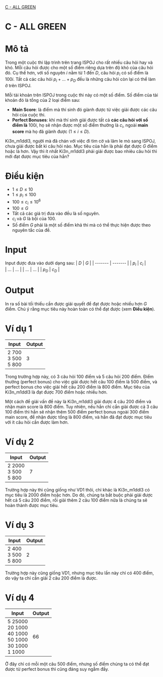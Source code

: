 [C - ALL GREEN](https://atcoder.jp/contests/ABC104/tasks/abc104_c)

# C - ALL GREEN

# Mô tả

Trong một cuộc thi lập trình trên trang ISPOJ cho rất nhiều câu hỏi hay và khó. Mỗi câu hỏi được cho một số điểm riêng dựa trên độ khó của câu hỏi đó. Cụ thể hơn, với số nguyên $i$ nằm từ $1$ đến $D$, câu hỏi $p_{i}$ có số điểm là $100i$. Tất cả các câu hỏi $p_{i}+ ... + p_{D}$ đều là những câu hỏi còn lại có thể làm ở trên ISPOJ.

Mỗi tài khoản trên ISPOJ trong cuộc thi này có một số điểm. Số điểm của tài khoản đó là tổng của 2 loại điểm sau:

- **Main Score**: là điểm mà thí sinh đó giành được từ việc giải được các câu hỏi của cuộc thi.
- **Perfect Bonuses**: khi mà thí sinh giải được tất cả **các câu hỏi với số điểm là** $100i$, họ sẽ nhận được một số điểm thưởng là $c_{i}$, ngoài **main score** mà họ đã giành được ($1 ≤ i ≤ D$).

Ki3n_m1ddl3, người mà đã chán với việc đi tìm cờ và lăm le mò sang ISPOJ, chưa giải được bất kì câu hỏi nào. Mục tiêu của hắn là phải đạt được $G$ điểm hoặc là hơn. Vậy thì ít nhất Ki3n_m1ddl3 phải giải được bao nhiêu câu hỏi thì mới đạt được mục tiêu của hắn?

# Điều kiện

  - $1 ≤ D ≤ 10$
  - $1 ≤ p_{i} ≤ 100$
  - $100 ≤ c_{i}≤ 10^{6}$
  - $100 ≤ G$
  - Tất cả các giá trị đưa vào đều là số nguyên.
  - $c_{i}$ và $G$ là bội của 100.
  - Số điểm $G$ phải là một số điểm khả thi mà có thể thực hiện được theo nguyên tắc của đề.

# Input

Input được đưa vào dưới dạng sau:
|   $D$   |   $G$   |
| ------- | ------- |
| $p_{i}$ | $c_{i}$ |  
|   ...   |   ...   |
|   ...   |   ...   |
| $p_{D}$ | $c_{D}$ |

# Output

In ra số bài tối thiểu cần được giải quyết để đạt được hoặc nhiều hơn $G$ điểm. Chú ý rằng mục tiêu này hoàn toàn có thể đạt được (xem **Điều kiện**).

# Ví dụ 1

| Input                     | Output |
| ------------------------- | ------ |
| 2 700<br/>3 500<br/>5 800 | 3      |

Trong trường hợp này, có 3 câu hỏi 100 điểm và 5 câu hỏi 200 điểm. Điểm thưởng (perfect bonus) cho việc giải được hết câu 100 điểm là 500 điểm, và perfect bonus cho việc giải hết câu 200 điểm là 800 điểm. Mục tiêu của Ki3n_m1ddl3 là đạt được 700 điểm hoặc nhiều hơn.

Một cách để giải vấn đề này là Ki3n_m1ddl3 giải được 4 câu 200 điểm và nhận main score là 800 điểm. Tuy nhiên, nếu hắn chỉ cần giải được cả 3 câu 100 điểm thì hắn sẽ nhận thêm 500 điểm perfect bonus ngoài 300 điểm main score, để nhận được tổng là 800 điểm, và hắn đã đạt được mục tiêu với ít câu hỏi cần được làm hơn.

# Ví dụ 2

| Input                      | Output |
| -------------------------- | ------ |
| 2 2000<br/>3 500<br/>5 800 | 7      |

Trường hợp này thì cũng giống như VD1 thôi, chỉ khác là Ki3n_m1ddl3 có mục tiêu là 2000 điểm hoặc hơn. Do đó, chúng ta bắt buộc phải giải được hết cả 5 câu 200 điểm, rồi giải thêm 2 câu 100 điểm nữa là chúng ta sẽ hoàn thành được mục tiêu.

# Ví dụ 3

| Input                     | Output |
| ------------------------- | ------ |
| 2 400<br/>3 500<br/>5 800 | 2      |

Trường hợp này cũng giống VD1, nhưng mục tiêu lần này chỉ có 400 điểm, do vậy ta chỉ cần giải 2 câu 200 điểm là được.

# Ví dụ 4

| Input                                                              | Output |
| ------------------------------------------------------------------ | ------ |
| 5 25000<br/>20 1000<br/>40 1000<br/>50 1000<br/>30 1000<br/>1 1000 | 66     |

Ở đây chỉ có mỗi một câu 500 điểm, nhưng số điểm chúng ta có thể đạt được từ perfect bonus thì cũng đáng suy ngẫm đấy.
